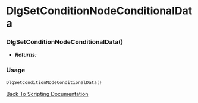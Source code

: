# DlgSetConditionNodeConditionalData

### DlgSetConditionNodeConditionalData()
- ***Returns:*** 

### Usage

```Lua
DlgSetConditionNodeConditionalData()
```


[Back To Scripting Documentation](../README.md)
